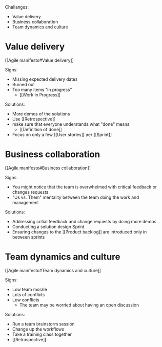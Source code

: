 Challanges:
- Value delivery
- Business collaboration
- Team dynamics and culture

# Value delivery
[[Agile manifesto#Value delivery]]

Signs:
- Missing expected delivery dates
- Burned out
- Too many items "in progress"
	- [[Work in Progress]]

Solutions:
- More demos of the solutions
- Use [[Retrospective]]
- make sure that everyone understands what "done" means
	- [[Definition of done]]
- Focus on only a few [[User stories]] per [[Sprint]]

# Business collaboration
[[Agile manifesto#Business collaboration]]

Signs:
- You might notice that the team is overwhelmed with critical feedback or changes requests
- "Us vs. Them" mentality between the team doing the work and management

Solutions:
- Addressing critial feedback and change requests by doing more demos
- Conducting a solution design Sprint
- Ensuring changes to the [[Product backlog]] are introduced only in between sprints

# Team dynamics and culture
[[Agile manifesto#Team dynamics and culture]]

Signs:
- Low team morale
- Lots of conflicts
- Low conflicts
	- The team may be worried about having an open discussion

Solutions:
- Run a team brainstorm session
- Change up the workflows
- Take a training class together
- [[Retrospective]]